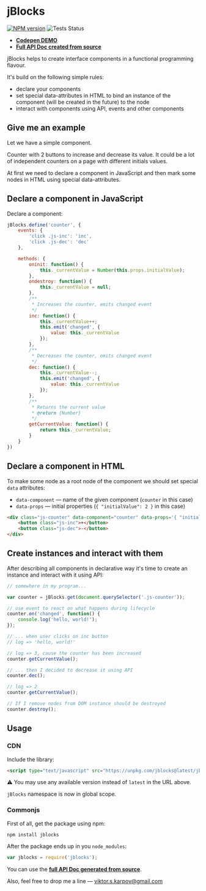 # jBlocks

[![NPM version](https://badge.fury.io/js/jblocks.svg)](http://badge.fury.io/js/jblocks)
![Tests Status](https://github.com/vitkarpov/jblocks/workflows/Unit%20Tests/badge.svg)

- **[Codepen DEMO](http://codepen.io/vitkarpov/pen/eZReaE?editors=0010)**
- **[Full API Doc created from source](http://vitkarpov.com/jblocks)**

jBlocks helps to create interface components in a functional programming flavour.

It's build on the following simple rules:

- declare your components
- set special data-attributes in HTML to bind an instance of the component (will be created in the future) to the node
- interact with components using API, events and other components

## Give me an example

Let we have a simple component.

Counter with 2 buttons to increase and decrease its value. It could be a lot of independent counters on a page with different initials values.

At first we need to declare a component in JavaScript and then mark some nodes in HTML using special data-attributes.

## Declare a component in JavaScript

Declare a component:

```js
jBlocks.define('counter', {
    events: {
        'click .js-inc': 'inc',
        'click .js-dec': 'dec'
    },

    methods: {
        oninit: function() {
            this._currentValue = Number(this.props.initialValue);
        },
        ondestroy: function() {
            this._currentValue = null;
        },
        /**
         * Increases the counter, emits changed event
         */
        inc: function() {
            this._currentValue++;
            this.emit('changed', {
                value: this._currentValue
            });
        },
        /**
         * Decreases the counter, emits changed event
         */
        dec: function() {
            this._currentValue--;
            this.emit('changed', {
                value: this._currentValue
            });
        },
        /**
         * Returns the current value
         * @return {Number}
         */
        getCurrentValue: function() {
            return this._currentValue;
        }
    }
})
```

## Declare a component in HTML

To make some node as a root node of the component we should set special `data` attributes:

- `data-component` — name of the given component (`counter` in this case)
- `data-props` — initial properties (`{ "initialValue": 2 }` in this case)

```html
<div class="js-counter" data-component="counter" data-props='{ "initialValue": 2 }'>
    <button class="js-inc">+</button>
    <button class="js-dec">-</button>
</div>
```

## Create instances and interact with them

After describing all components in declarative way it's time to create an instance and interact with it using API:

```js
// somewhere in my program...

var counter = jBlocks.get(document.querySelector('.js-counter'));

// use event to react on what happens during lifecycle
counter.on('changed', function() {
    console.log('hello, world!');
});

// ... when user clicks on inc button
// log => 'hello, world!'

// log => 3, cause the counter has been increased
counter.getCurrentValue();

// ... then I decided to decrease it using API
counter.dec();

// log => 2
counter.getCurrentValue();

// If I remove nodes from DOM instance should be destroyed
counter.destroy();
```

## Usage

### CDN

Include the library:

```html
<script type="text/javascript" src="https://unpkg.com/jblocks@latest/jblocks.js"></script>
```

:warning: You may use any available version instead of `latest` in the URL above.

`jBlocks` namespace is now in global scope.

### Commonjs

First of all, get the package using npm:

```
npm install jblocks
```

After the package ends up in you `node_modules`:

```js
var jblocks = require('jblocks');
```

You can use the **[full API Doc generated from source](http://vitkarpov.com/jblocks)**.

Also, feel free to drop me a line — [viktor.s.karpov@gmail.com](mailto:viktor.s.karpov@gmail.com)

